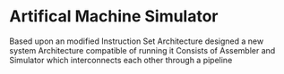 # Artifical Machine Simulator
Based upon an modified Instruction Set Architecture designed a new system Architecture compatible of running it
Consists of Assembler and Simulator which interconnects each other through a pipeline
